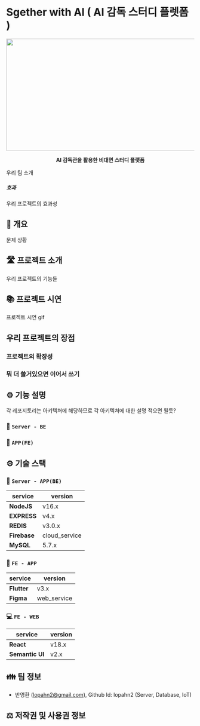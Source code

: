 
# Sgether with AI ( AI 감독 스터디 플렛폼 )

  

<p  align="center">
<img  width="1000px"  height = "300px"  src="https://user-images.githubusercontent.com/111236793/212054463-d4fd811f-6622-4b2b-8393-8bdbb8897077.png"/>
</p>

 <p  align="center"><b>AI 감독관을 활용한 비대면 스터디 플랫폼</b></p>


우리 팀 소개
 
##### 효과 

우리 프로젝트의 효과성
 

## 📄 개요

문제 상황
  
  

## 🛣 프로젝트 소개

우리 프로젝트의 기능들

## 📚 프로젝트 시연

프로젝트 시연 gif

##  우리 프로젝트의 장점

### 프로젝트의 확장성

### 뭐 더 쓸거있으면 이어서 쓰기
  
  

## ⚙️ 기능 설명

각 레포지토리는 아키텍쳐에 해당하므로 각 아키텍쳐에 대한 설명 적으면 될듯?
  

### 🚏 `Server - BE`


### 📱 `APP(FE)`

  

## ⚙️ 기술 스택


### 🚏 `Server - APP(BE)`

|service|version|
|--|--|
|**NodeJS**|v16.x|
|**EXPRESS**|v4.x|
|**REDIS**|v3.0.x|
|**Firebase**|cloud_service|
|**MySQL**|5.7.x|

  

### 📱 `FE - APP`

|service|version|
|--|--|
|**Flutter**|v3.x|
|**Figma**|web_service|

  

### 💻 `FE - WEB`

|service|version|
|--|--|
|**React**|v18.x|
|**Semantic UI**|v2.x|
  


## 👪 팀 정보
- 반영환 (lopahn2@gmail.com), Github Id: lopahn2 (Server, Database, IoT)

  

## ⚖️ 저작권 및 사용권 정보

